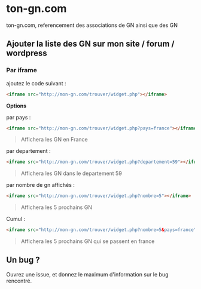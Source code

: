 # ton-gn.com
ton-gn.com, referencement des associations de GN ainsi que des GN

## Ajouter la liste des GN sur mon site / forum / wordpress

### Par iframe
ajoutez le code suivant :
```html
<iframe src="http://mon-gn.com/trouver/widget.php"></iframe>
```
__Options__   

par pays :
```html
<iframe src="http://mon-gn.com/trouver/widget.php?pays=france"></iframe>
```
> Affichera les GN en France   

par departement :
```html
<iframe src="http://mon-gn.com/trouver/widget.php?departement=59"></iframe>
```
> Affichera les GN dans le departement 59   

par nombre de gn affichés :
```html
<iframe src="http://mon-gn.com/trouver/widget.php?nombre=5"></iframe>
```
> Affichera les 5 prochains GN   

Cumul :
```html
<iframe src="http://mon-gn.com/trouver/widget.php?nombre=5&pays=france"></iframe>
```
> Affichera les 5 prochains GN qui se passent en france

## Un bug ?   
Ouvrez une issue, et donnez le maximum d'information sur le bug rencontré.
